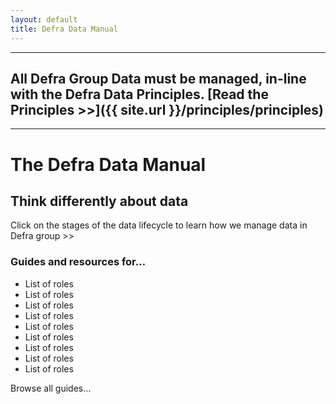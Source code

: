 ```yaml
---
layout: default
title: Defra Data Manual
---
```


***

## All Defra Group Data must be managed, in-line with the Defra Data Principles. [Read the Principles >>]({{ site.url }}/principles/principles)

***
# The Defra Data Manual

## Think differently about data
Click on the stages of the data lifecycle to learn how we manage data in Defra group >>

### Guides and resources for…

* List of roles
* List of roles
* List of roles
* List of roles
* List of roles
* List of roles
* List of roles
* List of roles
* List of roles

Browse all guides…

